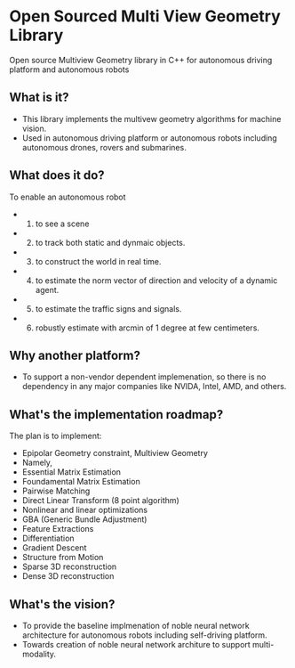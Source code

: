 # Open Sourced Multi View Geometry Library
Open source Multiview Geometry library in C++ for autonomous driving platform and autonomous robots 

## What is it?

- This library implements the multivew geometry algorithms for machine vision.
- Used in autonomous driving platform or autonomous robots including autonomous drones, rovers and submarines.

## What does it do?
To enable an autonomous robot 

- 1) to see a scene 
- 2) to track both static and dynmaic objects.
- 3) to construct the world in real time.
- 4) to estimate the norm vector of direction and velocity of a dynamic agent.
- 5) to estimate the traffic signs and signals.
- 6) robustly estimate with arcmin of 1 degree at few centimeters.


## Why another platform?

- To support a non-vendor dependent implemenation, so there is no dependency in any major companies like NVIDA, Intel, AMD, and others.


## What's the implementation roadmap?

   The plan is to implement:
   
- Epipolar Geometry constraint, Multiview Geometry
- Namely,
- Essential Matrix Estimation
- Foundamental Matrix Estimation
- Pairwise Matching
- Direct Linear Transform (8 point algorithm)
- Nonlinear and linear optimizations
- GBA (Generic Bundle Adjustment)
- Feature Extractions
- Differentiation
- Gradient Descent
- Structure from Motion
- Sparse 3D reconstruction
- Dense 3D reconstruction


## What's the vision?

- To provide the baseline implmenation of noble neural network architecture for autonomous robots including self-driving platform.
- Towards creation of noble neural network architure to support multi-modality.

## 
